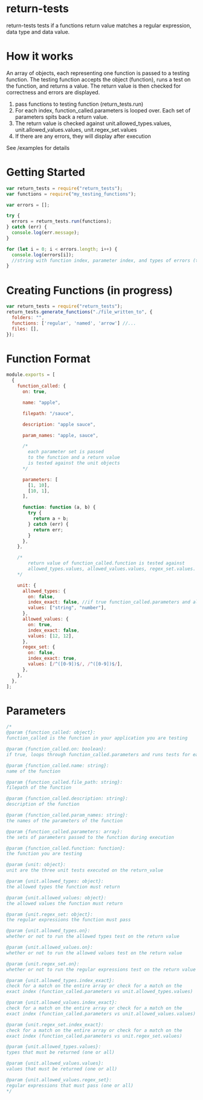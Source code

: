 # return-tests

return-tests tests if a functions return value matches a regular expression, data type and data value.

# How it works

An array of objects, each representing one function is passed to a testing function.
The testing function accepts the object (function), runs a test on the function,
and returns a value. The return value is then checked for correctness and errors are displayed.

1. pass functions to testing function (return_tests.run)
2. For each index, function_called.parameters is looped over. Each set of parameters spits back a return value.
3. The return value is checked against unit.allowed_types.values, unit.allowed_values.values, unit.regex_set.values
4. If there are any errors, they will display after execution

See /examples for details

# Getting Started

```js
var return_tests = require("return_tests");
var functions = require("my_testing_functions");

var errors = [];

try {
  errors = return_tests.run(functions);
} catch (err) {
  console.log(err.message);
}

for (let i = 0; i < errors.length; i++) {
  console.log(errors[i]);
  //string with function index, parameter index, and types of errors (type, value, regex)
}
```

# Creating Functions (in progress)

```js
var return_tests = require("return_tests");
return_tests.generate_functions("./file_written_to", {
  folders: "",
  functions: ['regular', 'named', 'arrow'] //...
  files: [],
});
```

# Function Format

```js
module.exports = [
  {
    function_called: {
      on: true,

      name: "apple",

      filepath: "/sauce",

      description: "apple sauce",

      param_names: "apple, sauce",

      /*
        each parameter set is passed 
        to the function and a return value
        is tested against the unit objects
      */

      parameters: [
        [1, 10],
        [10, 1],
      ],

      function: function (a, b) {
        try {
          return a + b;
        } catch (err) {
          return err;
        }
      },
    },

    /*
        return value of function_called.function is tested against 
        allowed_types.values, allowed_values.values, regex_set.values.
    */

    unit: {
      allowed_types: {
        on: false,
        index_exact: false, //if true function_called.parameters and allowed_types.values index is matched
        values: ["string", "number"],
      },
      allowed_values: {
        on: true,
        index_exact: false,
        values: [12, 12],
      },
      regex_set: {
        on: false,
        index_exact: true,
        values: [/^([0-9])$/, /^([0-9])$/],
      },
    },
  },
];
```

# Parameters

```js
/*
@param {function_called: object}:
function_called is the function in your application you are testing

@param {function_called.on: boolean}:
if true, loops through function_called.parameters and runs tests for each set of parameters

@param {function_called.name: string}:
name of the function

@param {function_called.file_path: string}:
filepath of the function

@param {function_called.description: string}:
description of the function

@param {function_called.param_names: string}:
the names of the parameters of the function

@param {function_called.parameters: array}:
the sets of parameters passed to the function during execution

@param {function_called.function: function}:
the function you are testing

@param {unit: object}:
unit are the three unit tests executed on the return_value

@param {unit.allowed_types: object}:
the allowed types the function must return

@param {unit.allowed_values: object}:
the allowed values the function must return

@param {unit.regex_set: object}:
the regular expressions the function must pass

@param {unit.allowed_types.on}:
whether or not to run the allowed types test on the return value

@param {unit.allowed_values.on}:
whether or not to run the allowed values test on the return value

@param {unit.regex_set.on}:
whether or not to run the regular expressions test on the return value

@param {unit.allowed_types.index_exact}:
check for a match on the entire array or check for a match on the
exact index (function_called.parameters vs unit.allowed_types.values)

@param {unit.allowed_values.index_exact}:
check for a match on the entire array or check for a match on the
exact index (function_called.parameters vs unit.allowed_values.values)

@param {unit.regex_set.index_exact}:
check for a match on the entire array or check for a match on the
exact index (function_called.parameters vs unit.regex_set.values)

@param {unit.allowed_types.values}:
types that must be returned (one or all)

@param {unit.allowed_values.values}:
values that must be returned (one or all)

@param {unit.allowed_values.regex_set}:
regular expressions that must pass (one or all)
*/
```

